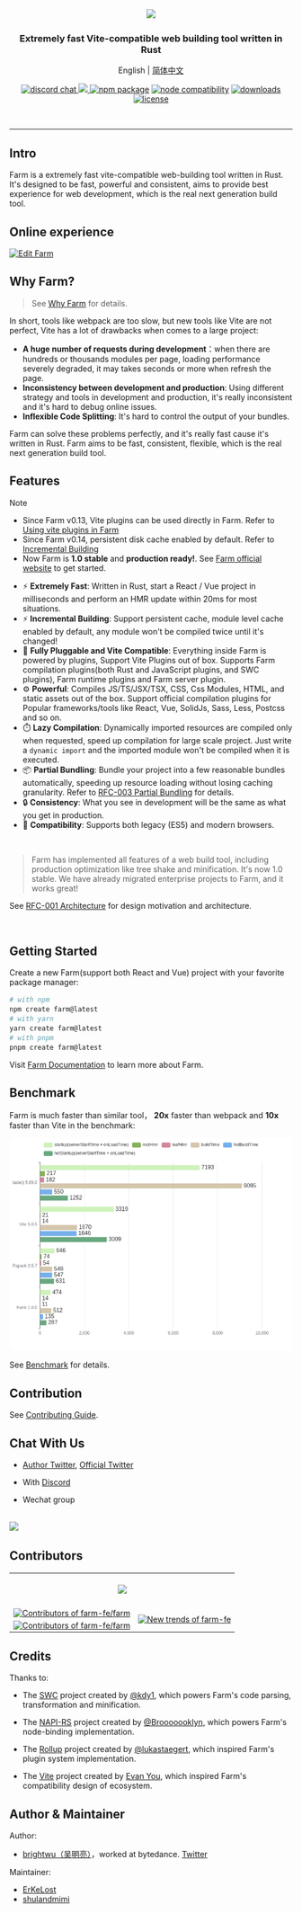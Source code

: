 <div align="center">
  <a href="https://github.com/farm-fe/farm">
  <img src="./assets/logo.png" width="550" />
  </a>
  <h3>Extremely fast Vite-compatible web building tool written in Rust</h3>
  <p>
    <span>English</span> |
    <a href="https://github.com/farm-fe/farm/blob/main/README.zh-CN.md">简体中文</a>  
  </p>
  <p align="center">
    <a href="https://discord.gg/mDErq9aFnF">
      <img src="https://img.shields.io/badge/chat-discord-blueviolet?style=flat&logo=discord&colorA=ffe3f5&colorB=711a5f" alt="discord chat" />
    </a>
    <a href="https://twitter.com/fe_farm" > 
      <img src="https://img.shields.io/twitter/url.svg?label=@fe_farm&style=social&url=https://twitter.com/fe_farm"/> 
    </a>
    <a href="https://npmjs.com/package/@farmfe/core"><img src="https://img.shields.io/npm/v/@farmfe/core.svg?style=flat-square&colorA=ffe3f5&colorB=711a5f" alt="npm package"></a>
    <a href="https://nodejs.org/en/about/releases/"><img src="https://img.shields.io/node/v/@farmfe/core.svg?style=flat-square&colorA=ffe3f5&colorB=711a5f" alt="node compatibility"></a>
  <a href="https://npmcharts.com/compare/@farmfe/core?minimal=true">
    <img src="https://img.shields.io/npm/dm/@farmfe/core.svg?style=flat-square&colorA=ffe3f5&colorB=711a5f" alt="downloads" />
  </a>
  <a href="https://github.com/farm-fe/farm/blob/main/LICENSE">
    <img src="https://img.shields.io/npm/l/@farmfe/core?style=flat-square&colorA=ffe3f5&colorB=711a5f" alt="license" />
  </a>
  </p>
  <br/>
</div>

---

## Intro

Farm is a extremely fast vite-compatible web-building tool written in Rust. It's designed to be fast, powerful and consistent, aims to provide best experience for web development, which is the real next generation build tool.

## Online experience

[![Edit Farm](https://codesandbox.io/static/img/play-codesandbox.svg)](https://codesandbox.io/p/github/ErKeLost/react/main)

## Why Farm?

> See [Why Farm](https://farmfe.org/docs/why-farm) for details.

In short, tools like webpack are too slow, but new tools like Vite are not perfect, Vite has a lot of drawbacks when comes to a large project:

- **A huge number of requests during development**：when there are hundreds or thousands modules per page, loading performance severely degraded, it may takes seconds or more when refresh the page.
- **Inconsistency between development and production**: Using different strategy and tools in development and production, it's really inconsistent and it's hard to debug online issues.
- **Inflexible Code Splitting**: It's hard to control the output of your bundles.

Farm can solve these problems perfectly, and it's really fast cause it's written in Rust. Farm aims to be fast, consistent, flexible, which is the real next generation build tool.

## Features

> [!NOTE]
>
> - Since Farm v0.13, Vite plugins can be used directly in Farm. Refer to [Using vite plugins in Farm](https://farmfe.org/docs/using-plugins#using-vite-plugins-in-farm)
> - Since Farm v0.14, persistent disk cache enabled by default. Refer to [Incremental Building](https://farmfe.org/docs/advanced/persistent-cache)
> - Now Farm is **1.0 stable** and **production ready!**. See [Farm official website](https://farmfe.org/) to get started.

- ⚡ **Extremely Fast**: Written in Rust, start a React / Vue project in milliseconds and perform an HMR update within 20ms for most situations.
- ⚡ **Incremental Building**: Support persistent cache, module level cache enabled by default, any module won't be compiled twice until it's changed!
- 🧰 **Fully Pluggable and Vite Compatible**: Everything inside Farm is powered by plugins, Support Vite Plugins out of box. Supports Farm compilation plugins(both Rust and JavaScript plugins, and SWC plugins), Farm runtime plugins and Farm server plugin.
- ⚙️ **Powerful**: Compiles JS/TS/JSX/TSX, CSS, Css Modules, HTML, and static assets out of the box. Support official compilation plugins for Popular frameworks/tools like React, Vue, SolidJs, Sass, Less, Postcss and so on.
- ⏱️ **Lazy Compilation**: Dynamically imported resources are compiled only when requested, speed up compilation for large scale project. Just write a `dynamic import` and the imported module won't be compiled when it is executed.
- 📦 **Partial Bundling**: Bundle your project into a few reasonable bundles automatically, speeding up resource loading without losing caching granularity. Refer to [RFC-003 Partial Bundling](https://github.com/farm-fe/rfcs/blob/main/rfcs/003-partial-bundling/rfc.md) for details.
- 🔒 **Consistency**: What you see in development will be the same as what you get in production.
- 🌳 **Compatibility**: Supports both legacy (ES5) and modern browsers.

<br/>

> Farm has implemented all features of a web build tool, including production optimization like tree shake and minification. It's now 1.0 stable. We have already migrated enterprise projects to Farm, and it works great!

See [RFC-001 Architecture](https://github.com/farm-fe/rfcs/blob/main/rfcs/001-core-architecture/rfc.md#motivation) for design motivation and architecture.

<br/>

## Getting Started

Create a new Farm(support both React and Vue) project with your favorite package manager:

```bash
# with npm
npm create farm@latest
# with yarn
yarn create farm@latest
# with pnpm
pnpm create farm@latest
```

Visit [Farm Documentation](https://farmfe.org) to learn more about Farm.

## Benchmark

Farm is much faster than similar tool， **20x** faster than webpack and **10x** faster than Vite in the benchmark:

![benchmark](./assets/benchmark-full.png)

See [Benchmark](https://github.com/farm-fe/performance-compare) for details.

## Contribution

See [Contributing Guide](https://github.com/farm-fe/farm/blob/main/CONTRIBUTING.md).

## Chat With Us

- [Author Twitter](https://twitter.com/brightwwu46799), [Official Twitter](https://twitter.com/fe_farm)

- With [Discord](https://discord.gg/mDErq9aFnF)

- Wechat group

<br><img src="https://github.com/farm-fe/farm/assets/66500121/d59a3e8b-3083-4c5e-a746-f8a9194a6209" width="30%" />

## Contributors

<a href="https://github.com/farm-fe/farm/graphs/contributors" target="_blank">
  <table>
    <tr>
      <th colspan="2">
        <br/>
        <img src="https://contrib.rocks/image?repo=farm-fe/farm"><br/><br/>
      </th>
    </tr>
    <tr>
      <td>
        <picture>
          <source
            media="(prefers-color-scheme: dark)"
            srcset="https://next.ossinsight.io/widgets/official/compose-org-active-contributors/thumbnail.png?activity=active&period=past_28_days&owner_id=108205785&repo_ids=507542208&image_size=2x3&color_scheme=dark"
          />
          <img
            alt="Contributors of farm-fe/farm"
            src="https://next.ossinsight.io/widgets/official/compose-org-active-contributors/thumbnail.png?activity=active&period=past_28_days&owner_id=108205785&repo_ids=507542208&image_size=2x3&color_scheme=light"
          />
        </picture>
      </td>
      <td rowspan="2">
       <picture>
        <source media="(prefers-color-scheme: dark)" srcset="https://next.ossinsight.io/widgets/official/compose-org-participants-growth/thumbnail.png?activity=new&period=past_28_days&owner_id=108205785&repo_ids=507542208&image_size=4x7&color_scheme=dark">
        <img alt="New trends of farm-fe" src="https://next.ossinsight.io/widgets/official/compose-org-participants-growth/thumbnail.png?activity=new&period=past_28_days&owner_id=108205785&repo_ids=507542208&image_size=4x7&color_scheme=light">
      </picture>
      </td>
    </tr>
    <tr>
      <td>
        <picture>
          <source
            media="(prefers-color-scheme: dark)"
            srcset="https://next.ossinsight.io/widgets/official/compose-org-active-contributors/thumbnail.png?activity=new&period=past_28_days&owner_id=108205785&repo_ids=507542208&image_size=2x3&color_scheme=dark"
          />
          <img
            alt="Contributors of farm-fe/farm"
            src="https://next.ossinsight.io/widgets/official/compose-org-active-contributors/thumbnail.png?activity=new&period=past_28_days&owner_id=108205785&repo_ids=507542208&image_size=2x3&color_scheme=light"
          />
        </picture>
      </td>
    </tr>
  </table>
</a>

## Credits

Thanks to:

- The [SWC](https://github.com/swc-project/swc) project created by [@kdy1](https://github.com/kdy1), which powers Farm's code parsing, transformation and minification.

- The [NAPI-RS](https://github.com/napi-rs/napi-rs) project created by [@Brooooooklyn](https://github.com/Brooooooklyn), which powers Farm's node-binding implementation.

- The [Rollup](https://github.com/rollup/rollup) project created by [@lukastaegert](https://github.com/lukastaegert), which inspired Farm's plugin system implementation.

- The [Vite](https://github.com/vitejs/vite) project created by [Evan You](https://github.com/yyx990803), which inspired Farm's compatibility design of ecosystem.

## Author & Maintainer

Author:

- [brightwu（吴明亮）](https://github.com/wre232114)，worked at bytedance. [Twitter](https://twitter.com/brightwwu46799)

Maintainer:

- [ErKeLost](https://github.com/ErKeLost)
- [shulandmimi](https://github.com/shulandmimi)
